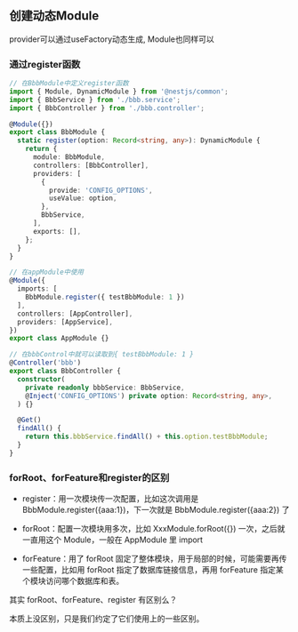 ## 创建动态Module
provider可以通过useFactory动态生成, Module也同样可以

### 通过register函数
```typescript
// 在BbbModule中定义register函数
import { Module, DynamicModule } from '@nestjs/common';
import { BbbService } from './bbb.service';
import { BbbController } from './bbb.controller';

@Module({})
export class BbbModule {
  static register(option: Record<string, any>): DynamicModule {
    return {
      module: BbbModule,
      controllers: [BbbController],
      providers: [
        {
          provide: 'CONFIG_OPTIONS',
          useValue: option,
        },
        BbbService,
      ],
      exports: [],
    };
  }
}
```

```typescript
// 在appModule中使用
@Module({
  imports: [
    BbbModule.register({ testBbbModule: 1 })
  ],
  controllers: [AppController],
  providers: [AppService],
})
export class AppModule {}
```

```typescript
// 在bbbControl中就可以读取到{ testBbbModule: 1 }
@Controller('bbb')
export class BbbController {
  constructor(
    private readonly bbbService: BbbService,
    @Inject('CONFIG_OPTIONS') private option: Record<string, any>,
  ) {}

  @Get()
  findAll() {
    return this.bbbService.findAll() + this.option.testBbbModule;
  }
}
```

### forRoot、forFeature和register的区别
- register：用一次模块传一次配置，比如这次调用是 BbbModule.register({aaa:1})，下一次就是 BbbModule.register({aaa:2}) 了

- forRoot：配置一次模块用多次，比如 XxxModule.forRoot({}) 一次，之后就一直用这个 Module，一般在 AppModule 里 import

- forFeature：用了 forRoot 固定了整体模块，用于局部的时候，可能需要再传一些配置，比如用 forRoot 指定了数据库链接信息，再用 forFeature 指定某个模块访问哪个数据库和表。

其实 forRoot、forFeature、register 有区别么？

本质上没区别，只是我们约定了它们使用上的一些区别。
